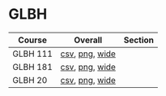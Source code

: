 # GLBH

| Course | Overall | Section |
| ------ | ------- | ------- |
| GLBH 111 | [csv](https://github.com/UCSD-Historical-Enrollment-Data/2024Summer2/blob/main/overall/GLBH%20111.csv), [png](https://raw.githubusercontent.com/UCSD-Historical-Enrollment-Data/2024Summer2/main/plot_overall/GLBH%20111.png), [wide](https://raw.githubusercontent.com/UCSD-Historical-Enrollment-Data/2024Summer2/main/plot_overall_wide/GLBH%20111.png) |  |
| GLBH 181 | [csv](https://github.com/UCSD-Historical-Enrollment-Data/2024Summer2/blob/main/overall/GLBH%20181.csv), [png](https://raw.githubusercontent.com/UCSD-Historical-Enrollment-Data/2024Summer2/main/plot_overall/GLBH%20181.png), [wide](https://raw.githubusercontent.com/UCSD-Historical-Enrollment-Data/2024Summer2/main/plot_overall_wide/GLBH%20181.png) |  |
| GLBH 20 | [csv](https://github.com/UCSD-Historical-Enrollment-Data/2024Summer2/blob/main/overall/GLBH%2020.csv), [png](https://raw.githubusercontent.com/UCSD-Historical-Enrollment-Data/2024Summer2/main/plot_overall/GLBH%2020.png), [wide](https://raw.githubusercontent.com/UCSD-Historical-Enrollment-Data/2024Summer2/main/plot_overall_wide/GLBH%2020.png) |  |
